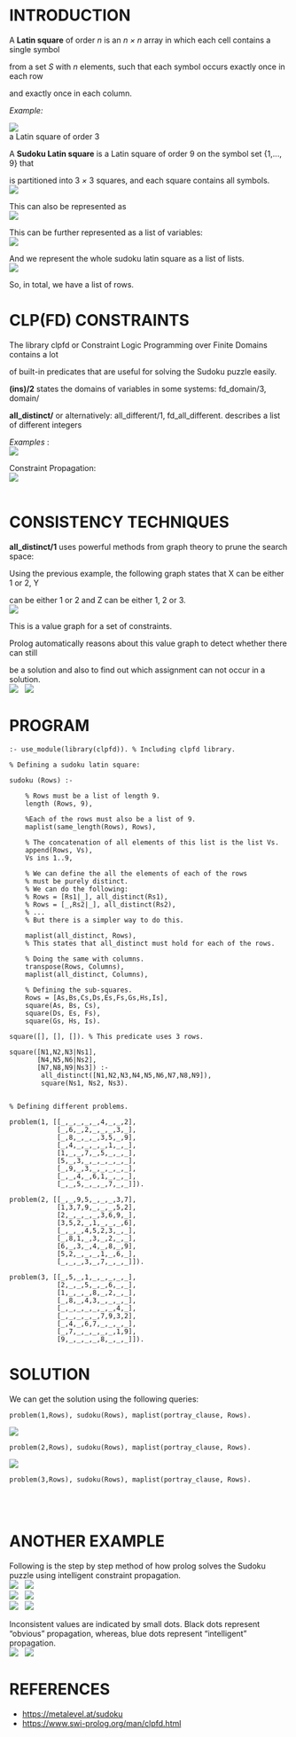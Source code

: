 # INTRODUCTION

A **Latin square** of order _n_ is an _n × n_ array in which each cell contains a single symbol

from a set _S_ with _n_ elements, such that each symbol occurs exactly once in each row

and exactly once in each column.

_Example:_

![](sudoku-screenshots/latin.png)<br>
a Latin square of order 3

A **Sudoku Latin square** is a Latin square of order 9 on the symbol set {1,..., 9} that

is partitioned into 3 _×_ 3 squares, and each square contains all symbols.<br>
![](sudoku-screenshots/1.png)

This can also be represented as<br>
![](sudoku-screenshots/2.png)

This can be further represented as a list of variables:<br>
![](sudoku-screenshots/3.png)

And we represent the whole sudoku latin square as a list of lists.<br>
![](sudoku-screenshots/4.png)

So, in total, we have a list of rows.


# CLP(FD) CONSTRAINTS

The library clpfd or Constraint Logic Programming over Finite Domains contains a lot

of built-in predicates that are useful for solving the Sudoku puzzle easily.

**(ins)/2** states the domains of variables
    in some systems: fd_domain/3, domain/

**all_distinct/**
    or alternatively: all_different/1, fd_all_different.
    describes a list of different integers

_Examples_ :<br>
![](sudoku-screenshots/s1.png)

Constraint Propagation:<br>
![](sudoku-screenshots/s2.png)
<br><br>

# CONSISTENCY TECHNIQUES

**all_distinct/1** uses powerful methods from graph theory to prune the search space:

Using the previous example, the following graph states that X can be either 1 or 2, Y

can be either 1 or 2 and Z can be either 1, 2 or 3.<br>
![](sudoku-screenshots/g1.png)

This is a value graph for a set of constraints.

Prolog automatically reasons about this value graph to detect whether there can still

be a solution and also to find out which assignment can not occur in a solution.<br>
![](sudoku-screenshots/g2.png) &nbsp; ![](sudoku-screenshots/g3.png)

# PROGRAM

```
:- use_module(library(clpfd)). % Including clpfd library.

% Defining a sudoku latin square:

sudoku (Rows) :-

    % Rows must be a list of length 9.
    length (Rows, 9),

    %Each of the rows must also be a list of 9.
    maplist(same_length(Rows), Rows),

    % The concatenation of all elements of this list is the list Vs.
    append(Rows, Vs),
    Vs ins 1..9,

    % We can define the all the elements of each of the rows
    % must be purely distinct.
    % We can do the following:
    % Rows = [Rs1|_], all_distinct(Rs1),
    % Rows = [_,Rs2|_], all_distinct(Rs2),
    % ...
    % But there is a simpler way to do this.

    maplist(all_distinct, Rows),
    % This states that all_distinct must hold for each of the rows.

    % Doing the same with columns.
    transpose(Rows, Columns),
    maplist(all_distinct, Columns),

    % Defining the sub-squares.
    Rows = [As,Bs,Cs,Ds,Es,Fs,Gs,Hs,Is],
    square(As, Bs, Cs),
    square(Ds, Es, Fs),
    square(Gs, Hs, Is).

square([], [], []). % This predicate uses 3 rows.

square([N1,N2,N3|Ns1],
       [N4,N5,N6|Ns2],
       [N7,N8,N9|Ns3]) :-
        all_distinct([N1,N2,N3,N4,N5,N6,N7,N8,N9]),
        square(Ns1, Ns2, Ns3).


% Defining different problems.

problem(1, [[_,_,_,_,_,4,_,_,2],
            [_,6,_,2,_,_,_,3,_],
            [_,8,_,_,_,3,5,_,9],
            [_,4,_,_,_,_,1,_,_],
            [1,_,_,7,_,5,_,_,_],
            [5,_,3,_,_,_,_,_,_],
            [_,9,_,3,_,_,_,_,_],
            [_,_,4,_,6,1,_,_,_],
            [_,_,5,_,_,_,7,_,_]]).

problem(2, [[_,_,9,5,_,_,_,3,7],
            [1,3,7,9,_,_,_,5,2],
            [2,_,_,_,_,3,6,9,_],
            [3,5,2,_,1,_,_,_,6],
            [_,_,_,4,5,2,3,_,_],
            [_,8,1,_,3,_,2,_,_],
            [6,_,3,_,4,_,8,_,9],
            [5,2,_,_,_,1,_,6,_],
            [_,_,_,3,_,7,_,_,_]]).

problem(3, [[_,5,_,1,_,_,_,_,_],
            [2,_,_,5,_,_,6,_,_],
            [1,_,_,_,8,_,2,_,_],
            [_,8,_,4,3,_,_,_,_],
            [_,_,_,_,_,_,_,4,_],
            [_,_,_,_,_,7,9,3,2],
            [_,4,_,6,7,_,_,_,_],
            [_,7,_,_,_,_,_,1,9],
            [9,_,_,_,_,8,_,_,_]]).
```

# SOLUTION

We can get the solution using the following queries:
```
problem(1,Rows), sudoku(Rows), maplist(portray_clause, Rows).
```
![](sudoku-screenshots/p1.png)
```
problem(2,Rows), sudoku(Rows), maplist(portray_clause, Rows).
```
![](sudoku-screenshots/p2.png)
```
problem(3,Rows), sudoku(Rows), maplist(portray_clause, Rows).
```
<br><br>
# ANOTHER EXAMPLE

Following is the step by step method of how prolog solves the Sudoku puzzle using
intelligent constraint propagation.<br>
![](sudoku-screenshots/01.png) &nbsp; ![](sudoku-screenshots/02.png)<br>
![](sudoku-screenshots/03.png) &nbsp; ![](sudoku-screenshots/04.png)<br>
![](sudoku-screenshots/05.png) &nbsp; ![](sudoku-screenshots/06.png)<br>

Inconsistent values are indicated by small dots. Black dots represent “obvious”
propagation, whereas, blue dots represent “intelligent” propagation.<br>
![](sudoku-screenshots/07.png) &nbsp; ![](sudoku-screenshots/08.png)<br>

# REFERENCES

- https://metalevel.at/sudoku
- https://www.swi-prolog.org/man/clpfd.html